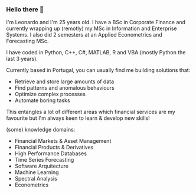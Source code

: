 ### Hello there 👋

I'm Leonardo and I'm 25 years old. I have a BSc in Corporate Finance and currently wrapping up (remotly) my MSc in Information and Enterprise Systems. I also did 2 semesters at an Applied Econometrics and Forecasting MSc.

I have coded in Python, C++, C#, MATLAB, R and VBA (mostly Python the last 3 years).

Currently based in Portugal, you can usually find me building solutions that:
* Retrieve and store large amounts of data
* Find patterns and anomalous behaviours
* Optimize complex processes
* Automate boring tasks

This entangles a lot of different areas which financial services are my favourite but I'm always keen to learn & develop new skills!

(some) knowledge domains:
* Financial Markets & Asset Management
* Financial Products & Derivatives
* High Performance Databases
* Time Series Forecasting
* Software Arquitecture
* Machine Learning
* Spectral Analysis
* Econometrics
